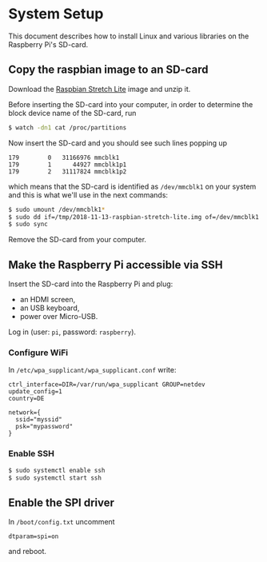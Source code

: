 # System Setup

This document describes how to install Linux and various libraries on the Raspberry Pi's SD-card.

## Copy the raspbian image to an SD-card

Download the [Raspbian Stretch Lite](https://downloads.raspberrypi.org/raspbian_lite_latest)
image and unzip it.

Before inserting the SD-card into your computer, in order to determine the block device name of the
SD-card, run

```bash
$ watch -dn1 cat /proc/partitions
```

Now insert the SD-card and you should see such lines popping up

```
179        0   31166976 mmcblk1
179        1      44927 mmcblk1p1
179        2   31117824 mmcblk1p2
```

which means that the SD-card is identified as `/dev/mmcblk1` on your system and this is what we'll
use in the next commands:

```bash
$ sudo umount /dev/mmcblk1*
$ sudo dd if=/tmp/2018-11-13-raspbian-stretch-lite.img of=/dev/mmcblk1
$ sudo sync
```

Remove the SD-card from your computer.

## Make the Raspberry Pi accessible via SSH

Insert the SD-card into the Raspberry Pi and plug:

* an HDMI screen,
* an USB keyboard,
* power over Micro-USB.

Log in (user: `pi`, password: `raspberry`).

### Configure WiFi

In `/etc/wpa_supplicant/wpa_supplicant.conf` write:

```
ctrl_interface=DIR=/var/run/wpa_supplicant GROUP=netdev
update_config=1
country=DE

network={
  ssid="myssid"
  psk="mypassword"
}
```

### Enable SSH

```bash
$ sudo systemctl enable ssh
$ sudo systemctl start ssh
```

## Enable the SPI driver

In `/boot/config.txt` uncomment

```
dtparam=spi=on
```

and reboot.
